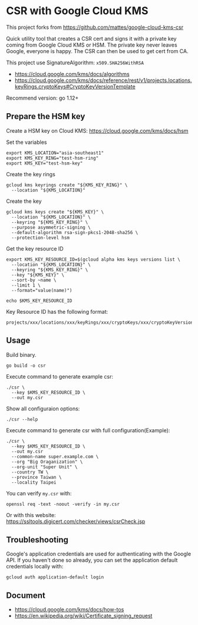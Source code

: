 # CSR with Google Cloud KMS

This project forks from https://github.com/mattes/google-cloud-kms-csr

Quick utility tool that creates a CSR cert and signs it with a private key coming from Google Cloud KMS or HSM.
The private key never leaves Google, everyone is happy. The CSR can then be used to get cert from CA.

This project use SignatureAlgorithm: `x509.SHA256WithRSA`

* https://cloud.google.com/kms/docs/algorithms
* https://cloud.google.com/kms/docs/reference/rest/v1/projects.locations.keyRings.cryptoKeys#CryptoKeyVersionTemplate

Recommend version: go 1.12+

## Prepare the HSM key

Create a HSM key on Cloud KMS: https://cloud.google.com/kms/docs/hsm

Set the variables

```
export KMS_LOCATION="asia-southeast1"
export KMS_KEY_RING="test-hsm-ring"
export KMS_KEY="test-hsm-key"
```

Create the key rings

```
gcloud kms keyrings create "${KMS_KEY_RING}" \
  --location "${KMS_LOCATION}"
```

Create the key

```
gcloud kms keys create "${KMS_KEY}" \
  --location "${KMS_LOCATION}" \
  --keyring "${KMS_KEY_RING}" \
  --purpose asymmetric-signing \
  --default-algorithm rsa-sign-pkcs1-2048-sha256 \
  --protection-level hsm
```

Get the key resource ID

```
export KMS_KEY_RESOURCE_ID=$(gcloud alpha kms keys versions list \
  --location "${KMS_LOCATION}" \
  --keyring "${KMS_KEY_RING}" \
  --key "${KMS_KEY}" \
  --sort-by ~name \
  --limit 1 \
  --format="value(name)")
```

```
echo $KMS_KEY_RESOURCE_ID
```

Key Resource ID has the following format:

```
projects/xxx/locations/xxx/keyRings/xxx/cryptoKeys/xxx/cryptoKeyVersions/xxx
```

## Usage

Build binary.

```
go build -o csr
```

Execute command to generate example csr:

```
./csr \
  --key $KMS_KEY_RESOURCE_ID \
  --out my.csr
```

Show all configuraion options:

```
./csr --help
```


Execute command to generate csr with full configuration(Example):

```
./csr \
  --key $KMS_KEY_RESOURCE_ID \
  --out my.csr
  --common-name super.example.com \
  --org "Big Oraganization" \
  --org-unit "Super Unit" \
  --country TW \
  --province Taiwan \
  --locality Taipei
```

You can verify `my.csr` with:

```
openssl req -text -noout -verify -in my.csr
```

Or with this website: https://ssltools.digicert.com/checker/views/csrCheck.jsp

## Troubleshooting

Google's application credentials are used for authenticating with the Google API.
If you haven't done so already, you can set the application default credentials locally with:

```
gcloud auth application-default login
```

## Document

  * https://cloud.google.com/kms/docs/how-tos
  * https://en.wikipedia.org/wiki/Certificate_signing_request
